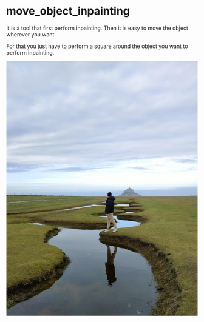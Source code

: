 # move_object_inpainting

It is a tool that first perform inpainting. Then it is easy to move the object wherever you want.

For that you just have to perform a square around the object you want to perform inpainting.

![alt text](img/landscape_img.jpg "Source image")

